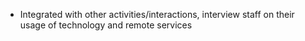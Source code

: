 
* Integrated with other activities/interactions, interview staff on their usage of technology and remote services
